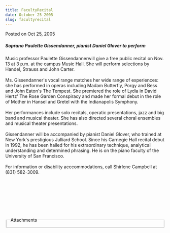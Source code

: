 ```yaml
---
title: FacultyRecital
date: October 25 2005
slug: facultyrecital
---
```





<span class="date">Posted on Oct 25, 2005    </span>
<h5>Soprano Paulette Gissendanner, pianist Daniel Glover to
perform</h5>
<p>Music professor Paulette Gissendannerwill give a free public
recital on Nov. 13 at 3 p.m. at the campus Music Hall. She will
perform selections by Handel, Strauss and John Carter.<br>
<br>
Ms. Gissendanner&apos;s vocal range matches her wide range of
experiences: she has performed in operas including Madam Butterfly,
Porgy and Bess and John Eaton&apos;s The Tempest. She premiered the role
of Lydia in David Hertz&apos; The Rose Garden Conspiracy and made her
formal debut in the role of Mother in Hansel and Gretel with the
Indianapolis Symphony.<br>
<br>
Her performances include solo recitals, operatic presentations,
jazz and big band and musical theater. She has also directed
several choral ensembles and musical theater presentations.<br>
<br>
Gissendanner will be accompanied by pianist Daniel Glover, who
trained at New York&apos;s prestigious Julliard School. Since his
Carnegie Hall recital debut in 1992, he has been hailed for his
extraordinary technique, analytical understanding and determined
phrasing. He is on the piano faculty of the University of San
Francisco.<br>
<br>
For information or disability acccommodations, call Shirlene
Campbell at (831) 582-3009.</br></br></br></br></br></br></br></br></p>
<fieldset class="fieldgroup group-attachments">
<legend>Attachments</legend>
<div class="field field-type-emvideo field-field-attach-video">
<div class="field-items">
<div class="field-item odd">
<div class="emvideo emvideo-video emvideo-"/>
</div>
</div>
</div>
</fieldset>





